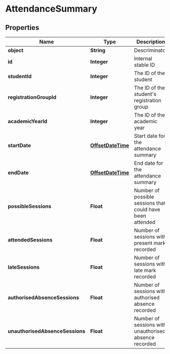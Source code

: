 
# AttendanceSummary

## Properties
Name | Type | Description | Notes
------------ | ------------- | ------------- | -------------
**object** | **String** | Descriminator |  [optional]
**id** | **Integer** | Internal stable ID |  [optional]
**studentId** | **Integer** | The ID of the student |  [optional]
**registrationGroupId** | **Integer** | The ID of the student&#39;s registration group |  [optional]
**academicYearId** | **Integer** | The ID of the academic year |  [optional]
**startDate** | [**OffsetDateTime**](OffsetDateTime.md) | Start date for the attendance summary |  [optional]
**endDate** | [**OffsetDateTime**](OffsetDateTime.md) | End date for the attendance summary |  [optional]
**possibleSessions** | **Float** | Number of possible sessions that could have been attended |  [optional]
**attendedSessions** | **Float** | Number of sessions with present mark recorded |  [optional]
**lateSessions** | **Float** | Number of sessions with late mark recorded |  [optional]
**authorisedAbsenceSessions** | **Float** | Number of sessions with authorised absence recorded |  [optional]
**unauthorisedAbsenceSessions** | **Float** | Number of sessions with unauthorised absence recorded |  [optional]



